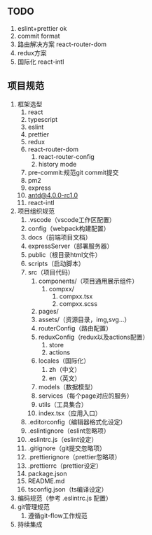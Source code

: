 ## TODO
1. eslint+prettier ok
2. commit format 
3. 路由解决方案 react-router-dom
4. redux方案 
5. 国际化 react-intl

## 项目规范
1. 框架选型
   1. react
   2. typescript
   3. eslint
   4. prettier
   5. redux
   6. react-router-dom
      1. react-router-config
      2. history mode
   7. pre-commit:规范git commit提交
   8. pm2
   9. express
   10. antd@4.0.0-rc1.0
   11. react-intl
2. 项目组织规范
   1. .vscode（vscode工作区配置）
   2. config（webpack构建配置）
   3. docs（前端项目文档）
   4. expressServer（部署服务器）
   5. public（根目录html文件）
   6. scripts（启动脚本）
   7. src（项目代码）
      1. components/（项目通用展示组件）
         1. compxx/
            1. compxx.tsx
            2. compxx.scss
      2. pages/
      3. assets/（资源目录，img,svg...）
      4. routerConfig（路由配置）
      5. reduxConfig（redux以及actions配置）
         1. store
         2. actions
      6. locales（国际化）
         1. zh（中文）
         2. en（英文）
      7. models（数据模型）
      8. services（每个page对应的服务）
      9. utils（工具集合）
      10. index.tsx（应用入口）
   8. .editorconfig（编辑器格式化设定）
   9.  .eslintignore（eslint忽略项）
   10. .eslintrc.js（eslint设定）
   11. .gitignore（git提交忽略项）
   12. .prettierignore（prettier忽略项）
   13. .prettierrc（prettier设定）
   14. package.json
   15. README.md
   16. tsconfig.json（ts编译设定）
3. 编码规范（参考 .eslintrc.js 配置）
4. git管理规范
   1. 遵循git-flow工作规范
5. 持续集成
